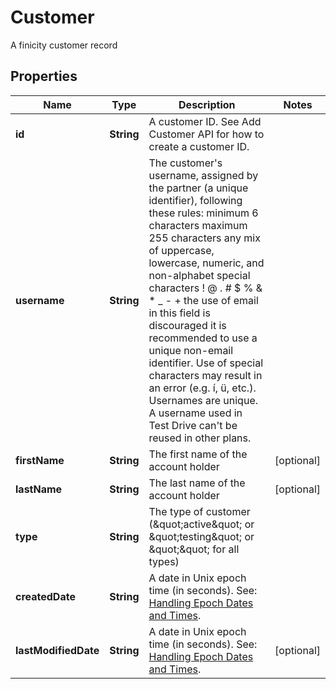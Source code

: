 

# Customer

A finicity customer record

## Properties

| Name | Type | Description | Notes |
|------------ | ------------- | ------------- | -------------|
|**id** | **String** | A customer ID. See Add Customer API for how to create a customer ID. |  |
|**username** | **String** | The customer&#39;s username, assigned by the partner (a unique identifier), following these rules: minimum 6 characters maximum 255 characters any mix of uppercase, lowercase, numeric, and non-alphabet special characters ! @ . # $ % &amp; * _ - + the use of email in this field is discouraged it is recommended to use a unique non-email identifier. Use of special characters may result in an error (e.g. í, ü, etc.). Usernames are unique. A username used in Test Drive can&#39;t be reused in other plans. |  |
|**firstName** | **String** | The first name of the account holder |  [optional] |
|**lastName** | **String** | The last name of the account holder |  [optional] |
|**type** | **String** | The type of customer (\&quot;active\&quot; or \&quot;testing\&quot; or \&quot;\&quot; for all types) |  |
|**createdDate** | **String** | A date in Unix epoch time (in seconds). See: [Handling Epoch Dates and Times](https://developer.mastercard.com/open-banking-us/documentation/codes-and-formats/). |  |
|**lastModifiedDate** | **String** | A date in Unix epoch time (in seconds). See: [Handling Epoch Dates and Times](https://developer.mastercard.com/open-banking-us/documentation/codes-and-formats/). |  [optional] |



